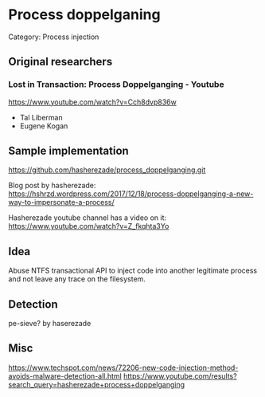 # Process doppelganing

Category: Process injection

## Original researchers

### Lost in Transaction: Process Doppelganging - Youtube

https://www.youtube.com/watch?v=Cch8dvp836w

* Tal Liberman
* Eugene Kogan

## Sample implementation

https://github.com/hasherezade/process_doppelganging.git

Blog post by hasherezade:
https://hshrzd.wordpress.com/2017/12/18/process-doppelganging-a-new-way-to-impersonate-a-process/

Hasherezade youtube channel has a video on it:
https://www.youtube.com/watch?v=Z_fkqhta3Yo

## Idea

Abuse NTFS transactional API to inject code into another legitimate process and not leave any trace on the filesystem.

## Detection

pe-sieve? by haserezade

## Misc

https://www.techspot.com/news/72206-new-code-injection-method-avoids-malware-detection-all.html
https://www.youtube.com/results?search_query=hasherezade+process+doppelganging
